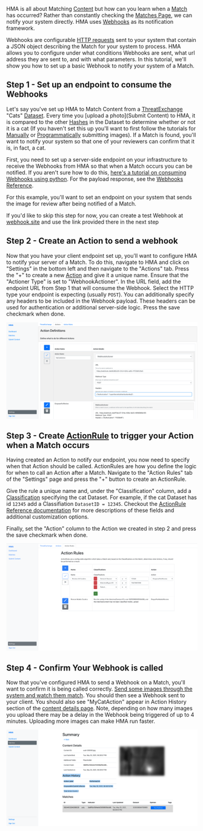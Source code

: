 HMA is all about Matching [Content](Glossary#hasher) but how can you learn when a [Match](Glossary#matcher) has occurred? Rather than constantly checking the [Matches Page](The-Matches-Page), we can notify your system directly. HMA uses [Webhooks](https://sendgrid.com/blog/whats-webhook/) as its notification framework.

Webhooks are configurable [HTTP requests](https://en.wikipedia.org/wiki/Hypertext_Transfer_Protocol) sent to your system that contain a JSON object describing the Match for your system to process. HMA allows you to configure under what conditions Webhooks are sent, what url address they are sent to, and with what parameters. In this tutorial, we'll show you how to set up a basic Webhook to notify your system of a Match.

## Step 1 - Set up an endpoint to consume the Webhooks
Let's say you've set up HMA to Match Content from a [ThreatExchange](Glossary#fetcher) "Cats" [Dataset](Glossary#matcher). Every time you [upload a photo](Submit Content) to HMA, it is compared to the other [Hashes](Glossary#hasher) in the Dataset to determine whether or not it is a cat (If you haven't set this up you'll want to first follow the tutorials for [Manually](Tutorial-Manually-Submitting-Photos-to-HMA) or [Programmatically](Tutorial-Programmatically-Submitting-Photos-to-HMA) submitting images). If a Match is found, you'll want to notify your system so that one of your reviewers can confirm that it is, in fact, a cat.

First, you need to set up a server-side endpoint on your infrastructure to receive the Webhooks from HMA so that when a Match occurs you can be notified. If you aren't sure how to do this, [here's a tutorial on consuming Webhooks using python](https://blog.bearer.sh/consume-webhooks-with-python/). For the payload response, see the [Webhooks Reference](Webhooks-Reference).

For this example, you'll want to set an endpoint on your system that sends the image for review after being notified of a Match.

If you'd like to skip this step for now, you can create a test Webhook at [webhook.site](webhook.site) and use the link provided there in the next step

## Step 2 - Create an Action to send a webhook
Now that you have your client endpoint set up, you'll want to configure HMA to notify your server of a Match. To do this, navigate to HMA and click on "Settings" in the bottom left and then navigate to the "Actions" tab. Press the "+" to create a new [Action](Glossary#actioner) and give it a unique name. Ensure that the "Actioner Type" is set to "WebhookActioner". In the URL field, add the endpoint URL from Step 1 that will consume the Webhook. Select the HTTP type your endpoint is expecting (usually `POST`). You can additionally specify any headers to be included in the Webhook payload. These headers can be used for authentication or additional server-side logic. Press the save checkmark when done.

![](https://github.com/facebook/ThreatExchange/blob/master/hasher-matcher-actioner/docs/images/Create%20Action.png)

## Step 3 - Create [ActionRule](Glossary#actioner) to trigger your Action when a Match occurs
Having created an Action to notify our endpoint, you now need to specify when that Action should be called. ActionRules are how you define the logic for when to call an Action after a Match. Navigate to the "Action Rules" tab of the "Settings" page and press the "+" button to create an ActionRule.

Give the rule a unique name and, under the "Classification" column, add a [Classification](Glossary#matcher) specifying the cat Dataset. For example, if the cat Dataset has id `12345` add a Classifiation `DatasetID = 12345`. Checkout the [ActionRule Reference documentation](Action-Rule-Evaluation) for more descriptions of these fields and additional customization options.

Finally, set the "Action" column to the Action we created in step 2 and press the save checkmark when done.

![](https://github.com/facebook/ThreatExchange/blob/master/hasher-matcher-actioner/docs/images/Create%20ActionRule.png)

## Step 4 - Confirm Your Webhook is called
Now that you've configured HMA to send a Webhook on a Match, you'll want to confirm it is being called correctly. [Send some images through the system and watch them match](Tutorial-Manually-Submitting-Photos-to-HMA). You should then see a Webhook sent to your client. You should also see "MyCatAction" appear in Action History section of the [content details page](Content-Details). Note, depending on how many images you upload there may be a delay in the Webhook being triggered of up to 4 minutes. Uploading more images can make HMA run faster.

![](https://github.com/facebook/ThreatExchange/blob/master/hasher-matcher-actioner/docs/images/Content%20Details%20Page%20with%20ActionHistory.png)
